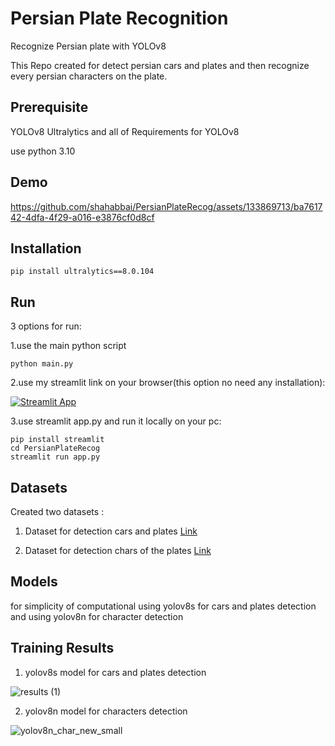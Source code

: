 # Persian Plate Recognition
Recognize Persian plate with YOLOv8

This Repo created for detect persian cars and plates and then recognize every persian characters on the plate.

## Prerequisite
YOLOv8 Ultralytics and all of Requirements for YOLOv8

use python 3.10


## Demo



https://github.com/shahabbai/PersianPlateRecog/assets/133869713/ba761742-4dfa-4f29-a016-e3876cf0d8cf




## Installation
```
pip install ultralytics==8.0.104
```

## Run
3 options for run:

1.use the main python script
```
python main.py
```

2.use my streamlit link on your browser(this option no need any installation):

[![Streamlit App](https://static.streamlit.io/badges/streamlit_badge_black_white.svg)](https://shahabbai-persianplaterecog-app-84qgn4.streamlit.app/)


3.use streamlit app.py and run it locally on your pc:

```
pip install streamlit
cd PersianPlateRecog
streamlit run app.py
```
## Datasets
Created two datasets :

1. Dataset for detection cars and plates [Link](https://universe.roboflow.com/shahab-jafari-1vorv/persian-car)

2. Dataset for detection chars of the plates [Link](https://universe.roboflow.com/shahab-jafari-1vorv/persian-plate-characters-mvinj)
## Models
for simplicity of computational using yolov8s for cars and plates detection and using yolov8n for character detection
## Training Results
1. yolov8s model for cars and plates detection

![results (1)](https://github.com/shahabbai/PersianPlateRecog/assets/133869713/8cb0e04b-edc9-4f2a-b560-3daec538af6c)

2. yolov8n model for characters detection



![yolov8n_char_new_small](https://github.com/shahabbai/PersianPlateRecog/assets/133869713/59db56cf-94a4-4289-ad60-b8f58225b7c2)

